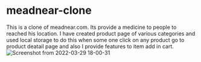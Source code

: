 # meadnear-clone
This is a clone of meadnear.com. Its provide a medicine to people to reached his location. I have created product page of various categories and used local storage to do this when some one click on any product go to product deatail page and also I provide features to item add in cart.
![Screenshot from 2022-03-29 18-00-31](https://user-images.githubusercontent.com/70104100/160612466-6653a7dc-4b32-42e4-8a1e-16775c321d12.png)
